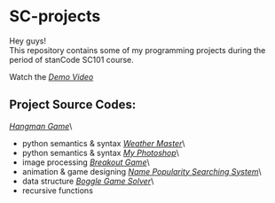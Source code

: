 # SC-projects
Hey guys!\
This repository contains some of my programming projects during the period of stanCode SC101 course.

Watch the *[Demo Video](https://drive.google.com/drive/folders/1Gi3bn9qPW_gR0ISyGzVPLd5Bztdvd7rF?fbclid=IwAR36BW3v_bHn-Idsh-0_ROSWLwrXOzoervZId25OOzH2LX4b6FCGDfULdDg)*

## Project Source Codes:
*[Hangman Game](https://github.com/chihyuchin/SC-projects/blob/main/SC-projects/hangman/hangman.py)*\
- python semantics & syntax
*[Weather Master](https://github.com/chihyuchin/SC-projects/blob/main/SC-projects/weather_master/weather_master.py)*\
- python semantics & syntax
*[My Photoshop](https://github.com/chihyuchin/SC-projects/blob/main/SC-projects/my_photoshop/stanCodoshop.py)*\
- image processing
*[Breakout Game](https://github.com/chihyuchin/SC-projects/blob/main/SC-projects/break_out_game/breakout.py)*\
- animation & game designing
*[Name Popularity Searching System](https://github.com/chihyuchin/SC-projects/blob/main/SC-projects/name_searching_system/babygraphics.py)*\
- data structure
*[Boggle Game Solver](https://github.com/chihyuchin/SC-projects/blob/main/SC-projects/boggle_game_solver/boggle.py)*\
- recursive functions
